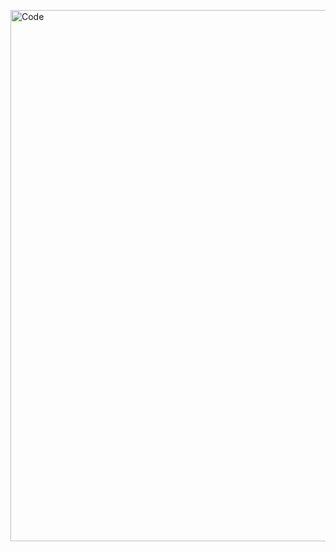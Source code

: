 <img align="center" alt="Code" width="850px"
        src="https://cdn.dribbble.com/users/470545/screenshots/3471475/calculater.gif">
